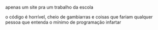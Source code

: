 apenas um site pra um trabalho da escola

o código é horrível, cheio de gambiarras e coisas que fariam qualquer pessoa que entenda o mínimo de programação infartar
